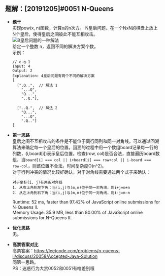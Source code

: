 ## 题解：[20191205]#0051 N-Queens
- **题干**   
实现pow(x, n)函数，计算x的n次方。
N皇后问题，在一个NxN的棋盘上放上N个皇后，使得皇后之间彼此不能互相攻击。   
![8皇后问题的一种解法](https://assets.leetcode-cn.com/aliyun-lc-upload/uploads/2018/10/12/8-queens.png)   
给定一个整数 n，返回不同的解决方案个数。         
示例：    
  ```
  // e.g.1
  Input: 4
  Output: 2
  Explanation: 4皇后问题有两个不同的解决方案
  [
    [".Q..",  // 解法 1
      "...Q",
      "Q...",
      "..Q."],

    ["..Q.",  // 解法 2
      "Q...",
      "...Q",
      ".Q.."]
  ]
  ```
- **第一思路**   
皇后之间不互相攻击的条件是不能位于同行同列和同一对角线。可以通过回溯算法来确定每一个皇后的位置。回溯的过程中用一个数组board记录每一行的列数，(i,board[i])表示皇后位置。检查(row, col)是否合法，直接遍历board数组，当`board[i] === col || i+board[i] === row+col || i-board === row-col`，则该位置不合法。时间复杂度O(n^2)。        
对于行列冲突的情况比较好确认，对于对角线需要通过两个式子来确认：   
  ```
  对于坐标(i, j)有两条对角线
  1. 从右上角到左下角：当(i,j)与(m,n)位于同一对角线，则i+j=m+n
  2. 从左上角到右下角：当(i,j)与(m,n)位于同一对角线，则i-j=m-n
  ```  
  Runtime: 52 ms, faster than 97.42% of JavaScript online submissions for N-Queens II.   
  Memory Usage: 35.9 MB, less than 80.00% of JavaScript online submissions for N-Queens II.   
- **优化思路**   
无。   

- **高票答案对比**   
高票答案：https://leetcode.com/problems/n-queens-ii/discuss/20058/Accepted-Java-Solution    
同第一思路。    
PS：迷惑行为大赏0052和0051有啥差别哦